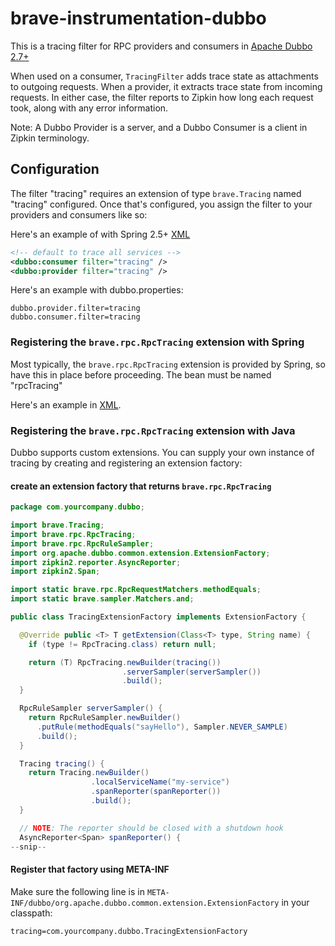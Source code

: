 # brave-instrumentation-dubbo
This is a tracing filter for RPC providers and consumers in [Apache Dubbo 2.7+](http://dubbo.apache.org/en-us/docs/dev/impls/filter.html)

When used on a consumer, `TracingFilter` adds trace state as attachments
to outgoing requests. When a provider, it extracts trace state from
incoming requests. In either case, the filter reports to Zipkin how long
each request took, along with any error information.

Note: A Dubbo Provider is a server, and a Dubbo Consumer is a client in
Zipkin terminology.

## Configuration
The filter "tracing" requires an extension of type `brave.Tracing` named
"tracing" configured. Once that's configured, you assign the filter to
your providers and consumers like so:

Here's an example of with Spring 2.5+ [XML](http://dubbo.apache.org/en-us/docs/user/references/xml/dubbo-consumer.html)
```xml
<!-- default to trace all services -->
<dubbo:consumer filter="tracing" />
<dubbo:provider filter="tracing" />
```

Here's an example with dubbo.properties:
```properties
dubbo.provider.filter=tracing
dubbo.consumer.filter=tracing
```

### Registering the `brave.rpc.RpcTracing` extension with Spring
Most typically, the `brave.rpc.RpcTracing` extension is provided by Spring, so
have this in place before proceeding. The bean must be named "rpcTracing"

Here's an example in [XML](../../spring-beans/README.md).

### Registering the `brave.rpc.RpcTracing` extension with Java
Dubbo supports custom extensions. You can supply your own instance of
tracing by creating and registering an extension factory:

#### create an extension factory that returns `brave.rpc.RpcTracing`

```java
package com.yourcompany.dubbo;

import brave.Tracing;
import brave.rpc.RpcTracing;
import brave.rpc.RpcRuleSampler;
import org.apache.dubbo.common.extension.ExtensionFactory;
import zipkin2.reporter.AsyncReporter;
import zipkin2.Span;

import static brave.rpc.RpcRequestMatchers.methodEquals;
import static brave.sampler.Matchers.and;

public class TracingExtensionFactory implements ExtensionFactory {

  @Override public <T> T getExtension(Class<T> type, String name) {
    if (type != RpcTracing.class) return null;

    return (T) RpcTracing.newBuilder(tracing())
                         .serverSampler(serverSampler())
                         .build();
  }

  RpcRuleSampler serverSampler() {
    return RpcRuleSampler.newBuilder()
      .putRule(methodEquals("sayHello"), Sampler.NEVER_SAMPLE)
      .build();
  }

  Tracing tracing() {
    return Tracing.newBuilder()
                  .localServiceName("my-service")
                  .spanReporter(spanReporter())
                  .build();
  }

  // NOTE: The reporter should be closed with a shutdown hook
  AsyncReporter<Span> spanReporter() {
--snip--
```

#### Register that factory using META-INF
Make sure the following line is in `META-INF/dubbo/org.apache.dubbo.common.extension.ExtensionFactory` in your classpath:
```
tracing=com.yourcompany.dubbo.TracingExtensionFactory
```
